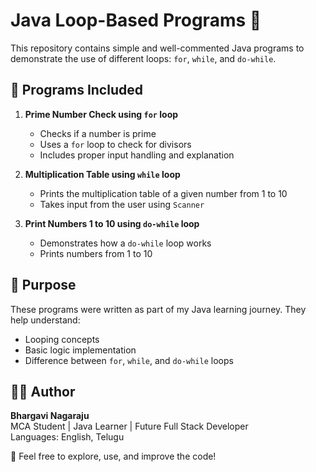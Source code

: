 # Java Loop-Based Programs 🚀

This repository contains simple and well-commented Java programs to demonstrate the use of different loops: `for`, `while`, and `do-while`.

## 📁 Programs Included

1. **Prime Number Check using `for` loop**
   - Checks if a number is prime
   - Uses a `for` loop to check for divisors
   - Includes proper input handling and explanation

2. **Multiplication Table using `while` loop**
   - Prints the multiplication table of a given number from 1 to 10
   - Takes input from the user using `Scanner`

3. **Print Numbers 1 to 10 using `do-while` loop**
   - Demonstrates how a `do-while` loop works
   - Prints numbers from 1 to 10

## 🎯 Purpose

These programs were written as part of my Java learning journey. They help understand:
- Looping concepts
- Basic logic implementation
- Difference between `for`, `while`, and `do-while` loops

## 👩‍💻 Author

**Bhargavi Nagaraju**  
MCA Student | Java Learner | Future Full Stack Developer  
Languages: English, Telugu

📌 Feel free to explore, use, and improve the code!

